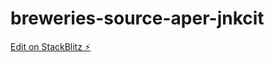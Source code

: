 # breweries-source-aper-jnkcit

[Edit on StackBlitz ⚡️](https://stackblitz.com/edit/breweries-source-aper-jnkcit)